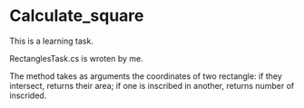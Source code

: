 # Calculate_square

This is a learning task.

RectanglesTask.cs is wroten by me.

The method takes as arguments the coordinates of two rectangle:
    if they intersect, returns their area;
    if one is inscribed in another, returns number of inscrided.
